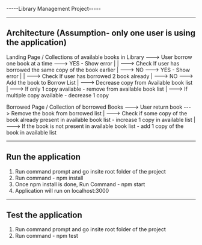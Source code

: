 -----Library Management Project-----

----------------------------------------------------------------
Architecture (Assumption- only one user is using the application)
----------------------------------------------------------------
Landing Page / Collections of available books in Library ---> User borrow one book at a time       						 		 ---> YES - Show error
														      |                                   								|
                                                               --->  Check If user has borrowed the same copy of the book earlier
																		|
																		 ---> NO                   							 ---> YES - Show error
																			   |                   							|
																				---> Check If user has borrowed 2 book already
																					 |
																					  ---> NO ---> Add the book to Borrow List
																								   |
																									---> Decrease copy from Available book list
																									     |
																										  ---> If only 1 copy available - remove from available book list
																										 |
																										  ---> If multiple copy available - decrease 1 copy
																												 
																												

																												
Borrowed Page / Collection of borrowed Books ---> User return book ---> Remove the book from borrowed list
												  |
												   ---> Check if some copy of the book already present in available book list - increase 1 copy in available list
												  |
												   ---> If the book is not present in available book list - add 1 copy of the book in available list
												   

-------------------											   
Run the application
-------------------
1. Run command prompt and go insite root folder of the project
2. Run command - npm install
3. Once npm install is done, Run Command - npm start
4. Application will run on localhost:3000

-------------------											   
Test the application
-------------------
1. Run command prompt and go insite root folder of the project
2. Run command - npm test